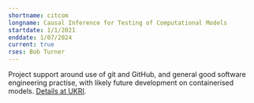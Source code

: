 ```yaml
---
shortname: citcom
longname: Causal Inference for Testing of Computational Models
startdate: 1/1/2021
enddate: 1/07/2024
current: true
rses: Bob Turner
---
```


Project support around use of git and GitHub, and general good software engineering practise, with likely future development on containerised models. [Details at UKRI](https://gow.epsrc.ukri.org/NGBOViewGrant.aspx?GrantRef=EP/T030526/1).